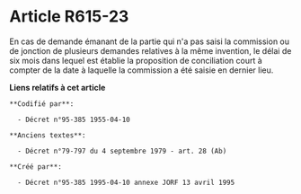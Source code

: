 # Article R615-23

En cas de demande émanant de la partie qui n'a pas saisi la commission ou de jonction de plusieurs demandes relatives à la
même invention, le délai de six mois dans lequel est établie la proposition de conciliation court à compter de la date à
laquelle la commission a été saisie en dernier lieu.

**Liens relatifs à cet article**

	**Codifié par**:

	  - Décret n°95-385 1955-04-10

	**Anciens textes**:

	  - Décret n°79-797 du 4 septembre 1979 - art. 28 (Ab)

	**Créé par**:

	  - Décret n°95-385 1995-04-10 annexe JORF 13 avril 1995

